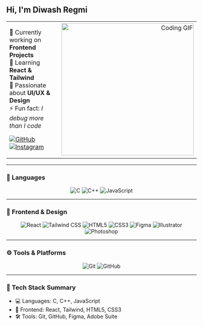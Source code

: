 ## Hi, I'm Diwash Regmi

<table>
  <tr>
    <td width="60%">
      <p>
        🔭 Currently working on <strong>Frontend Projects</strong><br>
        🌱 Learning <strong>React & Tailwind</strong><br>
        🎨 Passionate about <strong>UI/UX & Design</strong><br>
        ⚡ Fun fact: <em>I debug more than I code </em>
      </p>
      <p>
        <a href="https://github.com/diwashregmi24">
          <img src="https://img.shields.io/github/followers/diwashregmi24.svg?label=GitHub&style=social" alt="GitHub">
        </a>
        <a href="https://instagram.com/_diwash_regmi">
          <img src="https://img.shields.io/badge/Instagram-@_diwash_regmi-E4405F?style=social&logo=instagram" alt="Instagram">
        </a>
      </p>
    </td>
    <td width="40%" align="right">
      <img src="https://media.giphy.com/media/qgQUggAC3Pfv687qPC/giphy.gif" width="350" alt="Coding GIF">
    </td>
  </tr>
</table>

---

### 🚀 Languages

<p align="center">
  <img src="https://img.shields.io/badge/C-blue.svg?style=for-the-badge&logo=c&logoColor=blue&labelColor=ffffff" alt="C">
  <img src="https://img.shields.io/badge/C++-4B0082.svg?style=for-the-badge&logo=c%2B%2B&logoColor=4B0082&labelColor=ffffff" alt="C++">
  <img src="https://img.shields.io/badge/JavaScript-f5f542.svg?style=for-the-badge&logo=javascript&logoColor=f5f542&labelColor=ffffff" alt="JavaScript">
</p>

---

### 🎨 Frontend & Design

<p align="center">
  <img src="https://img.shields.io/badge/react-61DAFB.svg?style=for-the-badge&logo=react&logoColor=61DAFB&labelColor=ffffff" alt="React">
  <img src="https://img.shields.io/badge/tailwindcss-38B2AC.svg?style=for-the-badge&logo=tailwind-css&logoColor=38B2AC&labelColor=ffffff" alt="Tailwind CSS">
  <img src="https://img.shields.io/badge/html5-E34F26.svg?style=for-the-badge&logo=html5&logoColor=E34F26&labelColor=ffffff" alt="HTML5">
  <img src="https://img.shields.io/badge/css3-1572B6.svg?style=for-the-badge&logo=css3&logoColor=1572B6&labelColor=ffffff" alt="CSS3">
  <img src="https://img.shields.io/badge/figma-F24E1E.svg?style=for-the-badge&logo=figma&logoColor=F24E1E&labelColor=ffffff" alt="Figma">
  <img src="https://img.shields.io/badge/adobe%20illustrator-FF9A00.svg?style=for-the-badge&logo=adobe-illustrator&logoColor=FF9A00&labelColor=ffffff" alt="Illustrator">
  <img src="https://img.shields.io/badge/photoshop-31A8FF.svg?style=for-the-badge&logo=adobe-photoshop&logoColor=31A8FF&labelColor=ffffff" alt="Photoshop">
</p>

---

### ⚙️ Tools & Platforms

<p align="center">
  <img src="https://img.shields.io/badge/git-F05032.svg?style=for-the-badge&logo=git&logoColor=F05032&labelColor=ffffff" alt="Git">
  <img src="https://img.shields.io/badge/github-black.svg?style=for-the-badge&logo=github&logoColor=ffffff&labelColor=000000" alt="GitHub">
</p>


---

### 🧰 Tech Stack Summary

- 💻 Languages: C, C++, JavaScript  
- 🎨 Frontend: React, Tailwind, HTML5, CSS3  
- 🛠️ Tools: Git, GitHub, Figma, Adobe Suite
